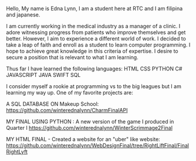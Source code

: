 Hello, 
My name is Edna Lynn, I am a student here at RTC and I am filipina and japanese. 

I am currently working in the medical industry as a manager of a clinic. I adore witnessing progress from patients who improve themselves and get better. 
However, I aim to experience a different world of work. I decided to take a leap of faith and enroll as a student to learn computer programming. 
I hope to achieve great knowledge in this criteria of expertise. I desire to secure a position that is relevant to what I am learning. 

Thus far I have learned the following languages: 
HTML 
CSS 
PYTHON 
C# 
JAVASCRIPT 
JAVA 
SWIFT 
SQL 

I consider myself a rookie at programming vs to the big leagues but I am learning my way up. One of my favorite projects are: 

A SQL DATABASE ON Makeup School: 
https://github.com/winterednalynn/CharmFinalAPI 

MY FINAL USING PYTHON  : A new version of the game I produced in Quarter I 
https://github.com/winterednalynn/WinterScrimmage2Final

MY HTML FINAL  - Created a website for an "uber" like website: 
https://github.com/winterednalynn/WebDesignFinal/tree/RightLiftFinal/FinalRightLyft
